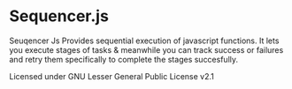 # Sequencer.js
Seuqencer Js Provides sequential execution of javascript functions. It lets you execute stages of tasks & meanwhile you can track success or failures and retry them specifically to complete the stages succesfully.


Licensed under GNU Lesser General Public License v2.1
